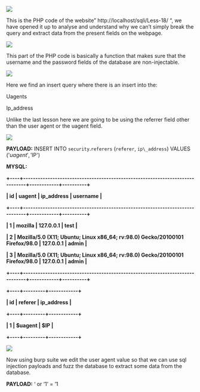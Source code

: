 ﻿![](Aspose.Words.cbe4a8bd-12c2-4d4d-a055-7e2a157b72e2.001.png)

This is the PHP code of the website” http://localhost/sqli/Less-18/ “, we have opened it up to analyse and understand why we can’t simply break the query and extract data from the present fields on the webpage.

![](Aspose.Words.cbe4a8bd-12c2-4d4d-a055-7e2a157b72e2.001.png)

This part of the PHP code is basically a function that makes sure that the username and the password fields of the database are non-injectable.

![](Aspose.Words.cbe4a8bd-12c2-4d4d-a055-7e2a157b72e2.001.png)

Here we find an insert query where there is an insert into the:

Uagents

Ip\_address

Unlike the last lesson here we are going to be using the referrer field other than the user agent or the uagent field.

![](Aspose.Words.cbe4a8bd-12c2-4d4d-a055-7e2a157b72e2.001.png)

**PAYLOAD:** INSERT INTO `security`.`referers` (`referer`, `ip\_address`) VALUES ('$uagent', '$IP')

**MYSQL:** 

**+----+------------------------------------------------------------------------------+------------+----------+**

**| id | uagent                                                                   	| ip\_address | username |**

**+----+------------------------------------------------------------------------------+------------+----------+**

**|  1 | mozilla                                                                  	| 127.0.0.1  | test 	|**

**|  2 | Mozilla/5.0 (X11; Ubuntu; Linux x86\_64; rv:98.0) Gecko/20100101 Firefox/98.0 | 127.0.0.1  | admin	|**

**|  3 | Mozilla/5.0 (X11; Ubuntu; Linux x86\_64; rv:98.0) Gecko/20100101 Firefox/98.0 | 127.0.0.1  | admin	|**

**+----+------------------------------------------------------------------------------+------------+----------+**

**+----+---------+------------+**

**| id | referer | ip\_address |**

**+----+---------+------------+**

**|  1 | $uagent | $IP    	|**

**+----+---------+------------+**

![](Aspose.Words.cbe4a8bd-12c2-4d4d-a055-7e2a157b72e2.001.png)

Now using burp suite we edit the user agent value so that we can use sql injection payloads and fuzz the database to extract some data from the database.

**PAYLOAD:** ‘ or ‘1’ = ’1



